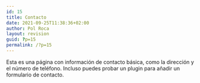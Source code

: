 ```yaml
---
id: 15
title: Contacto
date: 2021-09-25T11:38:36+02:00
author: Pol Roca
layout: revision
guid: ?p=15
permalink: /?p=15
---
```

Esta es una página con información de contacto básica, como la dirección y el número de teléfono. Incluso puedes probar un plugin para añadir un formulario de contacto.